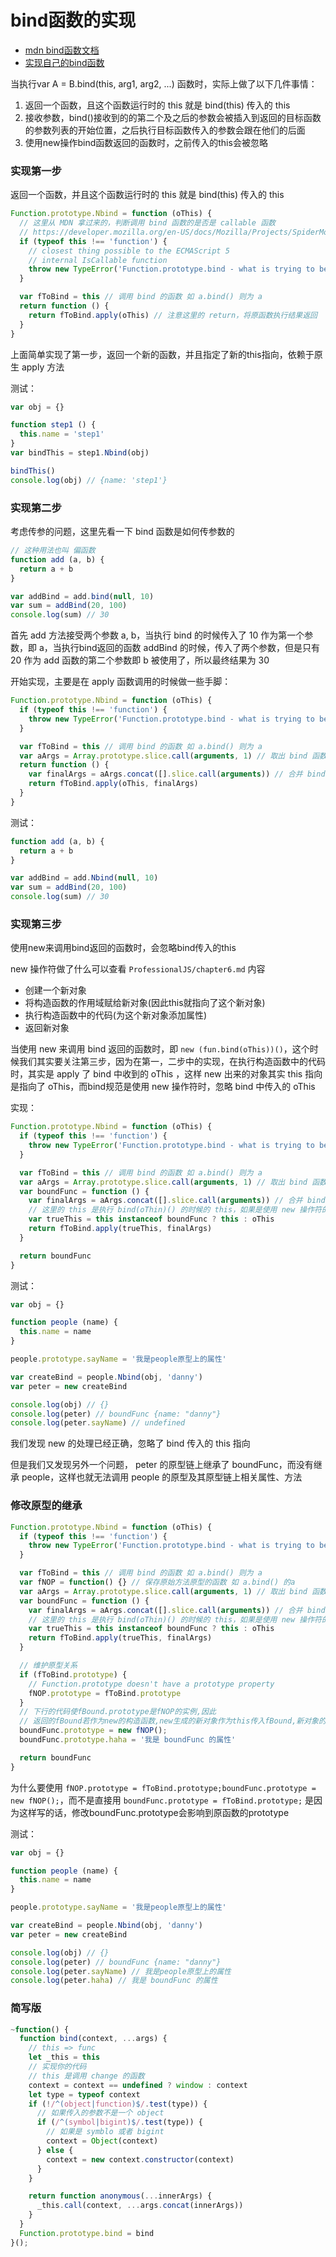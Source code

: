 # bind函数的实现

- [mdn bind函数文档](https://developer.mozilla.org/zh-CN/docs/Web/JavaScript/Reference/Global_Objects/Function/bind)
- [实现自己的bind函数](https://zhuanlan.zhihu.com/p/38154740)

当执行var A = B.bind(this, arg1, arg2, ...) 函数时，实际上做了以下几件事情：

1. 返回一个函数，且这个函数运行时的 this 就是 bind(this) 传入的 this
2. 接收参数，bind()接收到的的第二个及之后的参数会被插入到返回的目标函数的参数列表的开始位置，之后执行目标函数传入的参数会跟在他们的后面
3. 使用new操作bind函数返回的函数时，之前传入的this会被忽略

### 实现第一步

返回一个函数，并且这个函数运行时的 this 就是 bind(this) 传入的 this

```js
Function.prototype.Nbind = function (oThis) {
  // 这里从 MDN 拿过来的，判断调用 bind 函数的是否是 callable 函数
  // https://developer.mozilla.org/en-US/docs/Mozilla/Projects/SpiderMonkey/JSAPI_reference/JS::IsCallable
  if (typeof this !== 'function') {
    // closest thing possible to the ECMAScript 5
    // internal IsCallable function
    throw new TypeError('Function.prototype.bind - what is trying to be bound is not callable');
  }

  var fToBind = this // 调用 bind 的函数 如 a.bind() 则为 a
  return function () {
    return fToBind.apply(oThis) // 注意这里的 return，将原函数执行结果返回
  }
}
```

上面简单实现了第一步，返回一个新的函数，并且指定了新的this指向，依赖于原生 apply 方法

测试：

```js
var obj = {}

function step1 () {
  this.name = 'step1'
}
var bindThis = step1.Nbind(obj)

bindThis()
console.log(obj) // {name: 'step1'}
```

### 实现第二步

考虑传参的问题，这里先看一下 bind 函数是如何传参数的

```js
// 这种用法也叫 偏函数
function add (a, b) {
  return a + b
}

var addBind = add.bind(null, 10)
var sum = addBind(20, 100)
console.log(sum) // 30
```

首先 add 方法接受两个参数 a, b，当执行 bind 的时候传入了 10 作为第一个参数，即 a，当执行bind返回的函数 addBind 的时候，传入了两个参数，但是只有 20 作为 add 函数的第二个参数即 b 被使用了，所以最终结果为 30

开始实现，主要是在 apply 函数调用的时候做一些手脚：

```js
Function.prototype.Nbind = function (oThis) {
  if (typeof this !== 'function') {
    throw new TypeError('Function.prototype.bind - what is trying to be bound is not callable');
  }

  var fToBind = this // 调用 bind 的函数 如 a.bind() 则为 a
  var aArgs = Array.prototype.slice.call(arguments, 1) // 取出 bind 函数执行时第一个参数后的参数列表
  return function () {
    var finalArgs = aArgs.concat([].slice.call(arguments)) // 合并 bind 和 bind 返回的函数 执行时的参数
    return fToBind.apply(oThis, finalArgs)
  }
}
```

测试：

```js
function add (a, b) {
  return a + b
}

var addBind = add.Nbind(null, 10)
var sum = addBind(20, 100)
console.log(sum) // 30
```

### 实现第三步

使用new来调用bind返回的函数时，会忽略bind传入的this

new 操作符做了什么可以查看 `ProfessionalJS/chapter6.md` 内容

- 创建一个新对象
- 将构造函数的作用域赋给新对象(因此this就指向了这个新对象)
- 执行构造函数中的代码(为这个新对象添加属性)
- 返回新对象

当使用 new 来调用 bind 返回的函数时，即 `new (fun.bind(oThis))()`，这个时候我们其实要关注第三步，因为在第一，二步中的实现，在执行构造函数中的代码时，其实是 apply 了 bind 中收到的 oThis ，这样 new 出来的对象其实 this 指向是指向了 oThis，而bind规范是使用 new 操作符时，忽略 bind 中传入的 oThis

实现：

```js
Function.prototype.Nbind = function (oThis) {
  if (typeof this !== 'function') {
    throw new TypeError('Function.prototype.bind - what is trying to be bound is not callable');
  }

  var fToBind = this // 调用 bind 的函数 如 a.bind() 则为 a
  var aArgs = Array.prototype.slice.call(arguments, 1) // 取出 bind 函数执行时第一个参数后的参数列表
  var boundFunc = function () {
    var finalArgs = aArgs.concat([].slice.call(arguments)) // 合并 bind 和 bind 返回的函数 执行时的参数
    // 这里的 this 是执行 bind(oThin)() 的时候的 this，如果是使用 new 操作符的话，这里由于 new 的原因 this 是 boundFunc 的实例
    var trueThis = this instanceof boundFunc ? this : oThis
    return fToBind.apply(trueThis, finalArgs)
  }

  return boundFunc
}
```

测试：

```js
var obj = {}

function people (name) {
  this.name = name
}

people.prototype.sayName = '我是people原型上的属性'

var createBind = people.Nbind(obj, 'danny')
var peter = new createBind

console.log(obj) // {}
console.log(peter) // boundFunc {name: "danny"}
console.log(peter.sayName) // undefined
```

我们发现 new 的处理已经正确，忽略了 bind 传入的 this 指向

但是我们又发现另外一个问题， peter 的原型链上继承了 boundFunc，而没有继承 people，这样也就无法调用 people 的原型及其原型链上相关属性、方法

### 修改原型的继承

```js
Function.prototype.Nbind = function (oThis) {
  if (typeof this !== 'function') {
    throw new TypeError('Function.prototype.bind - what is trying to be bound is not callable');
  }

  var fToBind = this // 调用 bind 的函数 如 a.bind() 则为 a
  var fNOP = function() {} // 保存原始方法原型的函数 如 a.bind() 的a
  var aArgs = Array.prototype.slice.call(arguments, 1) // 取出 bind 函数执行时第一个参数后的参数列表
  var boundFunc = function () {
    var finalArgs = aArgs.concat([].slice.call(arguments)) // 合并 bind 和 bind 返回的函数 执行时的参数
    // 这里的 this 是执行 bind(oThin)() 的时候的 this，如果是使用 new 操作符的话，这里由于 new 的原因 this 是 boundFunc 的实例
    var trueThis = this instanceof boundFunc ? this : oThis
    return fToBind.apply(trueThis, finalArgs)
  }

  // 维护原型关系
  if (fToBind.prototype) {
    // Function.prototype doesn't have a prototype property
    fNOP.prototype = fToBind.prototype
  }
  // 下行的代码使fBound.prototype是fNOP的实例,因此
  // 返回的fBound若作为new的构造函数,new生成的新对象作为this传入fBound,新对象的__proto__就是fNOP的实例
  boundFunc.prototype = new fNOP();
  boundFunc.prototype.haha = '我是 boundFunc 的属性'

  return boundFunc
}
```

为什么要使用 `fNOP.prototype = fToBind.prototype;boundFunc.prototype = new fNOP();`，而不是直接用 `boundFunc.prototype = fToBind.prototype;` 是因为这样写的话，修改boundFunc.prototype会影响到原函数的prototype

测试：

```js
var obj = {}

function people (name) {
  this.name = name
}

people.prototype.sayName = '我是people原型上的属性'

var createBind = people.Nbind(obj, 'danny')
var peter = new createBind

console.log(obj) // {}
console.log(peter) // boundFunc {name: "danny"}
console.log(peter.sayName) // 我是people原型上的属性
console.log(peter.haha) // 我是 boundFunc 的属性
```

### 简写版

```js
~function() {
  function bind(context, ...args) {
    // this => func
    let _this = this
    // 实现你的代码
    // this 是调用 change 的函数
    context = context == undefined ? window : context
    let type = typeof context
    if (!/^(object|function)$/.test(type)) {
      // 如果传入的参数不是一个 object
      if (/^(symbol|bigint)$/.test(type)) {
        // 如果是 symblo 或者 bigint
        context = Object(context)
      } else {
        context = new context.constructor(context)
      }
    }

    return function anonymous(...innerArgs) {
      _this.call(context, ...args.concat(innerArgs))
    }
  }
  Function.prototype.bind = bind
}();
```

